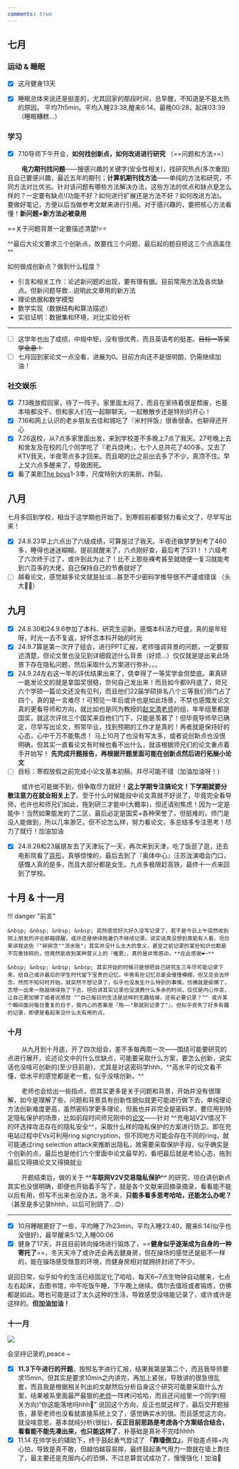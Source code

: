 ```yaml
---
comments: true
---
```


## 七月
### 运动 & 睡眠

- [x] 这月健身13天
- [x] 睡眠总体来说还是挺差的，尤其回家的那段时间，总早醒，不知道是不是太热的原因。 平均7h5min。平均入睡23:38,醒来6:14。最晚00:28，起床03:39（睡眠糟糕...）


### 学习

- [x] 7.10导师下午开会，**如何找创新点，如何改进进行研究** （==问题和方法==）

&nbsp; &nbsp; &nbsp; &nbsp; **电力期刊找问题**——搜感兴趣的关键字(安全性相关)，找研究热点(多次重现)且自己要感兴趣，最近五年的期刊；**计算机期刊找方法**——单纯的方法和研究，不同方法对比优劣。针对该问题有哪些方法解决办法，这些方法的优点和缺点是怎么样的？一定要有缺点!(功能不好？如何进行扩展还是方法不好？如何改进方法)。要做好笔记，方便以后当做参考文献来进行引用。对于感兴趣的，要把核心方法看懂！**新问题+新方法必被录用**

==关于问题背景一定要描述清楚!==

^^最后大论文要求三个创新点，故要找三个问题，最后起的题目把这三个点涵盖住^^

如何做成创新点？做到什么程度？

- 引言和相关工作：论述新问题的出现，要有理有据。目前常用方法及各优缺点。但新问题导致...说明此文章用的新方法
- 理论依据和数学模型
- 数学实现（数据结构和算法描述）
- 实验证明：数据集和环境，对比实验分析

----

- [ ] 这学年也出了成绩，中规中矩，没有很优秀，而且英语考的挺差。~~目标一等奖学金悬！~~
- [ ] 七月回到家论文一点没看，进展为0。目前方向还不是很明朗，仍需继续加油！

### 社交娱乐

- [x] 7.13晚放假回家，待了一阵子。家里面太闷了，而且在家待着很是颓废，也基本啥都没干。但和家人们在一起聊聊天，一起散散步还是特别的开心！
- [x] 7.16和网上认识的老乡朋友去佳和城吃了『米村拌饭』很香很香。也聊得还开心
- [x] 7.26返校，从7点多家里面出发，来到学校差不多晚上7点了我天。27号晚上去和舍友及在校的几个同学吃了『老兵烧烤』，七个人总共花了400多。又去了KTV我天，半夜零点多才回来。而且喝的比之前出去多了不少，真顶不住。早上又六点多醒来了，导致困死。
- [x] 看了美剧[The boys](https://www.imdb.com/title/tt1190634/)1-3季，尺度特别大的美剧，炸裂。

## 八月

七月多回到学校，相当于这学期也开始了，到寒假前都要努力看论文了，尽早写出来！

- [x] 24.8.23早上六点出了六级成绩，可算是过了我天。半夜还做梦梦到考了460多，睡得也迷迷糊糊。提前就醒来了，六点刚好查，最后考了531！！六级考了六次终于过了，或许到此为止了！比不上那些裸考甚至就随便一复习就能考到六百多的大佬，自己保持自己的节奏就好了
- [ ] 越看论文，感觉越多论文就是扯淡...甚至不少密码学推导很不严谨或错误 （头大😮‍💨）

## 九月

- [x] 24.8.30和24.9.6参加了本科、研究生迎新。感慨本科活力旺盛，真的是年轻呀，时光一去不复返，好怀念本科开始的时光
- [x] 24.9.7算是第一次开了组会，进行PPT汇报，老师强调背景的问题，一定要叙述清楚，但论文里也没见到详细叙述什么背景（好烦...）仅仅就是提出来此场景下存在隐私问题，然后采取什么方案进行弥补。。。
- [x] 24.9.24左右这一年的评优结果出来了，侥幸得了一等奖学金但垫底。果真研一能发论文的就是拿国奖很稳，奈何自己发出来！而且如今都9月底了，师兄六个学硕一篇论文还没有见刊，而且他们22届学硕排名八个三等我们师门占了四个，真的是一言难尽！可预见一年后或许也是如此场景，不禁也感慨发论文真的更看导师和方向，就比如也是同为教授的[赵文清老师](https://cs.ncepu.edu.cn/szzk/yjsds/nyhlwydsjyjz/a40ffe35edc7400e92720d5fb6e9ab3f.htm)的组，年年组里都是国奖，就这次评优三个国奖来自他们门下，只能是羡慕了！但毕竟导师早已确定，尽早写出论文，照常毕业，找到预期的工作才是真的！再者就是保持好的心态，心中千万不能焦虑！ 马上10月了也没有写太多，或者说创新点也没很明确，但其实一直看论文有时候也看不出什么，就该根据师兄们的论文重点着手开始写！ **先完成开题报告，再根据开题里面可能在创新点然后进行拓展小论文**
- [ ] 目标：寒假放假之前完成小论文基本初稿，并尽可能不错（加油加油呀！）

&nbsp; &nbsp; &nbsp; &nbsp; 或许也可能做不到，但争取尽力就好！**这上学期专注搞论文！下学期就要分散注意力在就业相关上了**。至于什么时候能投中论文真就不好说了，毕竟完全看导师，也许也和师兄们如此，拖到研三才能中(大概率)，但还请别焦虑！因为一定是能中！当然如果能发的了二区，最后必定是国奖+各种荣誉了，但挺难的，师门是没人能做到，所以几率渺茫，但不论怎么样，努力看论文，多总结多专注思考！尽力了就行！加油加油

- [x] 24.9.28和23届朋友去了天津玩了一天，再次来到天津，吃了饭逛了逛，还去电影院看了[异形](https://m.douban.com/movie/subject/35792500/)，真够惊悚的，最后去到了『奥体中心』汪苏泷演唱会门口，感慨人真的是多，而且大部分都是女生。九点多极限赶高铁，最终十一点来回到了学校。

## 十月 & 十一月


!!! danger "前言"

    &nbsp; &nbsp; &nbsp; &nbsp; 突然感觉好久好久没写记录了，若不是今日上午突然收到网上朋友的评论邮箱提醒，或许还是继续拖着仍不继续记录。说实话真没想到真能有人看，坦白来讲我这些『"碎碎念""流水账"』其实并没什么太大的意义，甚至之前记录的某些知识也都是不完善琐碎的，但竟然能收到某种意义上的『催更』，真的是非常感动，**在此感谢❤️~**

    &nbsp; &nbsp; &nbsp; &nbsp; 其实开始的时候只是想把自己研究生三年尽可能记录下来，给自己或许最后的学生时代留下宝贵的记忆。毕竟有些记忆总是会慢慢模糊，但又总会去怀念。然而不知何时开始，就突然不想记录了，似乎也没发生什么特别的事情，仿佛就是偷懒了，念想一出来一拖就继续拖了下去，坦白讲其实记录也没浪费什么多余的时间，仅仅是内心作祟，让自己更加懒了或者说感觉 ^^自己每日的生活是这样的无趣枯燥，还有必要记录？^^ 或许某个瞬间面对每日重复的日子，我内心的答案是『拖——"那就别记录了"』，但似乎丧失了好多有趣的记录，即便是看起来没什么太有用的点。


### 十月

&nbsp; &nbsp; &nbsp; &nbsp; <red>从九月到十月底</red>，开了四次组会，差不多每两周一次——围绕可能要研究的点进行展开，论述论文中的什么优缺点，可能要采取什么方案，要怎么创新，说实话也没啥可创新的(至少目前是)，尤其是对这密码学hhh，^^高水平的论文看不懂，低水平的感觉都是老一套，似乎没啥创新。^^ 

&nbsp; &nbsp; &nbsp; &nbsp; 老师也会给出一些指点，但其实更多是关于问题和背景，开始并没有很理解，如今是理解了些，问题和背景具有创新性貌似就更可能进行做下去，单纯理论方法创新难度更高，虽然密码学更多理论，但我也并非完全是密码学，要应用到特定隐私保护的场景，比如前段时间师兄刚中的[论文](https://www.sciencedirect.com/science/article/pii/S0378779624010411)——针对 ^^充电站V2V情况下的环选择攻击存在的隐私安全^^，采取什么样的隐私保护的方案进行防卫。即在充电站过程中EVs可利用ring signcryption，但不同地方可能会存在不同的ring，就可能通过ring selection attack来推断出隐私，故需要采取保护手段，似乎确实是个创新的点，最后也是他们六个里面中论文最早的，看吧最后就是考验心态，拖到最后又得搞论文又得搞就业

&nbsp; &nbsp; &nbsp; &nbsp; 开题结束后，做的关于 **^^车联网V2V交易隐私保护^^** 的研究，坦白讲创新点其实也没很明确，即便也开始着手写了，就是各个文献来回摘录摘录，看看能不能以后有用，但写不出来也没办法，急不来，**只能多看多思考哈哈，还能怎么办呢？** （甚至是多记录hhhh，以后可别鸽了...😊）

------

- [x] 10月睡眠更好了一些，平均睡了7h23min，平均入睡23:40，醒来6:14(似乎也没很好)，最早醒来5:12,入睡00:06
- [x] 健身了17天，并且目前转向操场进行锻炼了，==**健身似乎逐渐成为自身的一种寄托了**==，冬天天冷了或许还会再去健身房，但在操场的感觉还是挺不一样的，能在操场感受惬意的环境，而健身房相对就拥挤封闭了不少。

说回日常，似乎如今的生活已经固定化了哈哈，每天6~7点生物钟自动醒来，七点左右起床，去图书馆，中午吃饭午睡，下午晚上继续。偶尔去值班或者锻炼，仿佛都是如此。嗯也可能是过了太久这种的生活，导致感觉没啥能记录了，或许或许是这样的。**但加油加油！**

### 十一月

![](https://m.media-amazon.com/images/I/31rXUluuPUL._AC_UF894,1000_QL80_.jpg)

会坚持记录的,peace ~

- [x] **11.3下午进行的开题**，按照名字进行汇报，结果我第是第二个，而且我导师要求15min，但其实是要求10min之内讲完，再加上紧张，导致讲的很急很乱套，而且我是根据相关列出的文献然后分析自身这个研究可能要采取什么方案，结果被系里面最严最狠的[老师](https://cs.ncepu.edu.cn/szzk/yjsds/jsjdhhkshjsyjz/3e8c9d3130144161a7f93084d7e95ae8.htm)一阵拷问哈哈，而且还问组里一个同学(相关方向)“你这能落地吗hhh🤣” 说回这个方向，反正也就这样了，最后交开题报告，甚至老师也没看就直接系统上交了，感觉确实水的很。而且感觉这方向，就没啥意思，基本就纯分析(很扯)，**反正目前思路是考虑各个方案结合结合，看看能不能先凑出来，也只能这样了**，补基础是真补不完哇hhhh
- [x] 11.14 在帅学长的辅助下，终于鼓起勇气尝试了 **『靠墙倒立』**，开始差点摔+内心怕，导致是真不敢，但越怕越容易摔，最终鼓起勇气用力一蹬就在墙上靠住了，最主要还是克服内心的恐惧，不过总算尝试成功了，慢慢强化！加油💪